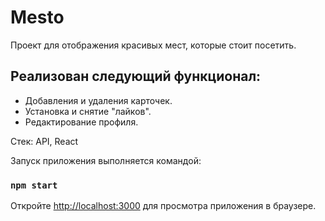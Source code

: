 # Mesto

Проект для отображения красивых мест, которые стоит посетить.

## Реализован следующий функционал:
- Добавления и удаления карточек.
- Установка и снятие "лайков".
- Редактирование профиля.

Стек: API, React

Запуск приложения выполняется командой:
### `npm start`

Откройте [http://localhost:3000](http://localhost:3000) для просмотра приложения в браузере.
